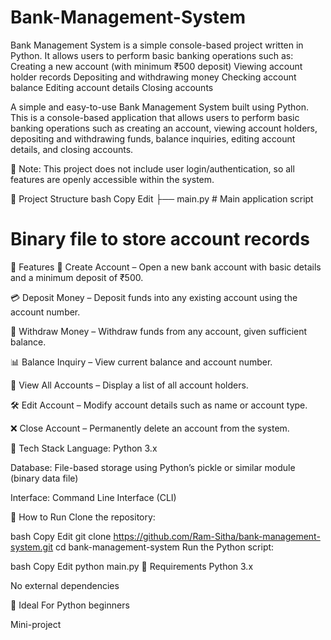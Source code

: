 # Bank-Management-System
Bank Management System is a simple console-based project written in Python. It allows users to perform basic banking operations such as:  Creating a new account (with minimum ₹500 deposit)  Viewing account holder records  Depositing and withdrawing money  Checking account balance  Editing account details  Closing accounts

A simple and easy-to-use Bank Management System built using Python. This is a console-based application that allows users to perform basic banking operations such as creating an account, viewing account holders, depositing and withdrawing funds, balance inquiries, editing account details, and closing accounts.

🔐 Note: This project does not include user login/authentication, so all features are openly accessible within the system.

📁 Project Structure
bash
Copy
Edit
├── main.py     # Main application script
   # Binary file to store account records
🚀 Features
🧾 Create Account – Open a new bank account with basic details and a minimum deposit of ₹500.

💳 Deposit Money – Deposit funds into any existing account using the account number.

💸 Withdraw Money – Withdraw funds from any account, given sufficient balance.

📊 Balance Inquiry – View current balance and account number.

📜 View All Accounts – Display a list of all account holders.

🛠 Edit Account – Modify account details such as name or account type.

❌ Close Account – Permanently delete an account from the system.

🧰 Tech Stack
Language: Python 3.x

Database: File-based storage using Python’s pickle or similar module (binary data file)

Interface: Command Line Interface (CLI)

🔧 How to Run
Clone the repository:

bash
Copy
Edit
git clone https://github.com/Ram-Sitha/bank-management-system.git
cd bank-management-system
Run the Python script:

bash
Copy
Edit
python main.py
📌 Requirements
Python 3.x

No external dependencies

🎯 Ideal For
Python beginners

Mini-project





